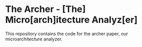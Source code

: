 # The Archer - [The] Micro[arch]itecture Analyz[er]
This repository contains the code for the archer paper, our microarchitecture analyzer.
